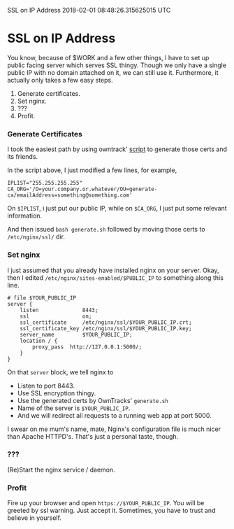 SSL on IP Address
2018-02-01 08:48:26.315625015 UTC
# SSL on IP Address

You know, because of $WORK and a few other things, I have to set up public facing server which serves SSL thingy.
Though we only have a single public IP with no domain attached on it, we can still use it.
Furthermore, it actually only takes a few easy steps.

1. Generate certificates.
2. Set nginx.
3. ???
4. Profit.

### Generate Certificates

I took the easiest path by using owntrack' [script](https://github.com/owntracks/tools/blob/master/TLS/generate-CA.sh)
to generate those certs and its friends.

In the script above, I just modified a few lines, for example,

```
IPLIST="255.255.255.255"
CA_ORG='/O=your.company.or.whatever/OU=generate-ca/emailAddress=something@something.com'

```

On `$IPLIST`, i just put our public IP, while on `$CA_ORG`, I just put some relevant information.

And then issued `bash generate.sh` followed by moving those certs to `/etc/nginx/ssl/` dir.

### Set nginx

I just assumed that you already have installed nginx on your server.
Okay, then I edited `/etc/nginx/sites-enabled/$PUBLIC_IP` to something along this line.
```
# file $YOUR_PUBLIC_IP
server {
	listen 			    8443;
	ssl 			    on;
	ssl_certificate 	/etc/nginx/ssl/$YOUR_PUBLIC_IP.crt;
	ssl_certificate_key /etc/nginx/ssl/$YOUR_PUBLIC_IP.key;
	server_name 		$YOUR_PUBLIC_IP;
	location / {
		proxy_pass 	http://127.0.0.1:5000/;
	}
}

```

On that `server` block, we tell nginx to

- Listen to port 8443.
- Use SSL encryption thingy.
- Use the generated certs by OwnTracks' `generate.sh`
- Name of the server is `$YOUR_PUBLIC_IP`.
- And we will redirect all requests to a running web app at port 5000.

I swear on me mum's name, mate, Nginx's configuration file is much nicer than Apache HTTPD's.
That's just a personal taste, though.

### ???
(Re)Start the nginx service / daemon.

### Profit
Fire up your browser and open `https://$YOUR_PUBLIC_IP`. You will be greeted by ssl warning.
Just accept it.
Sometimes, you have to trust and believe in yourself.

